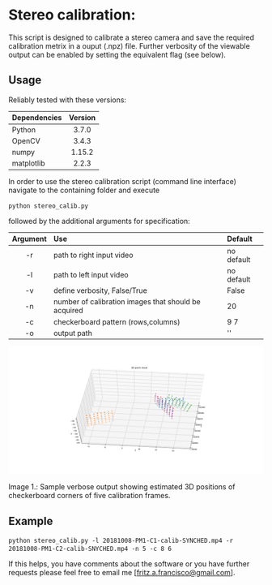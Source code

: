 # Stereo calibration:

This script is designed to calibrate a stereo camera and save the
required calibration metrix in a ouput (.npz) file. Further verbosity of
the viewable output can be enabled by setting the equivalent flag (see
below).

## Usage

Reliably tested with these versions:

|Dependencies|Version |
|:---|:---:|
|Python|3.7.0 |
|OpenCV|3.4.3|
|numpy|1.15.2|
|matplotlib|2.2.3|

In order to use the stereo calibration script (command line interface)
navigate to the
containing folder and execute
```
python stereo_calib.py
```
followed by the additional arguments for specification:

|Argument       | Use           |Default |
|:-------------: |:-------------| :-----|
|-r|path to right input video|no default|
|-l|path to left input video|no default|
|-v|define verbosity, False/True|False|
|-n|number of calibration images that should be acquired|20|
|-c|checkerboard pattern (rows,columns)|9 7|
|-o|output path|''|

<img
src="https://github.com/EduSampaio/OctoFishProject/blob/master/checkerboard_positions.png"
width="800">

Image 1.: Sample verbose output showing estimated 3D positions of
checkerboard corners of five calibration frames.

## Example

```
python stereo_calib.py -l 20181008-PM1-C1-calib-SYNCHED.mp4 -r 20181008-PM1-C2-calib-SNYCHED.mp4 -n 5 -c 8 6
```

If this helps, you have comments about the software or you have further
requests please feel free to email me [fritz.a.francisco@gmail.com].
